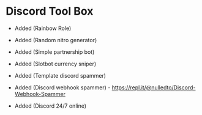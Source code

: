# Discord Tool Box 
 - Added (Rainbow Role)
 
 - Added (Random nitro generator)
 
 - Added (Simple partnership bot)

 - Added (Slotbot currency sniper)
 
 - Added (Template discord spammer)
 
 - Added (Discord webhook spammer) - https://repl.it/@nulledto/Discord-Webhook-Spammer
 
 - Added (Discord 24/7 online)
